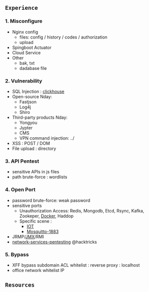 ## `Experience`
### 1. Misconfigure
- Nginx config
  - files: config / history / codes / authorization
  - upload
- Spingboot Actuator
- Cloud Service
- Other
  - bak, txt
  - dadabase file

### 2. Vulnerability
- SQL Injection : [clickhouse](https://blog.deteact.com/yandex-clickhouse-injection/)
- Open-source Nday:
  - Fastjson
  - Log4j
  - Shiro
- Third-party products Nday:
  - Yongyou
  - Jypter
  - CMS
  - VPN command injection: ../
- XSS : POST / DOM 
- File upload : directory

### 3. API Pentest
- sensitive APIs in js files
- path brute-force : wordlists

### 4. Open Port
- password brute-force: weak password
- sensitive ports
  - Unauthorization Access: Redis, Mongodb, Etcd, Rsync, Kafka, Zookeper, [Docker](https://askding.github.io/Kali/Exploit/Docker.html), Haddop
  - Specific scene : 
    - [IOT](https://cloud.tencent.com/developer/article/1776815)
    - [Mosquitto-1883](https://book.hacktricks.xyz/network-services-pentesting/1883-pentesting-mqtt-mosquitto)
- JRMP/[JMX](https://www.anquanke.com/post/id/200682)/RMI 
- [network-services-pentesting](https://book.hacktricks.xyz/network-services-pentesting/)  @hacktricks

### 5. Bypass
- XFF bypass subdomain ACL whitelist : reverse proxy : localhost 
- office network whitelist IP 

## `Resources`


